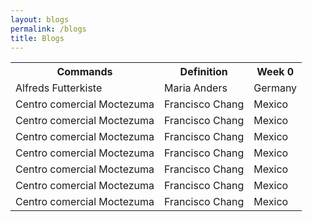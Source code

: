 ```yaml
---
layout: blogs
permalink: /blogs
title: Blogs
---
```

<table>
  <tr>
    <th>Commands</th>
    <th>Definition</th>
    <th>Week 0</th>
  </tr>
  <tr>
    <td>Alfreds Futterkiste</td>
    <td>Maria Anders</td>
    <td>Germany</td>
  </tr>
  <tr>
    <td>Centro comercial Moctezuma</td>
    <td>Francisco Chang</td>
    <td>Mexico</td>
  </tr>
    <tr>
    <td>Centro comercial Moctezuma</td>
    <td>Francisco Chang</td>
    <td>Mexico</td>
  </tr>
    <tr>
    <td>Centro comercial Moctezuma</td>
    <td>Francisco Chang</td>
    <td>Mexico</td>
  </tr>
    <tr>
    <td>Centro comercial Moctezuma</td>
    <td>Francisco Chang</td>
    <td>Mexico</td>
  </tr>
    <tr>
    <td>Centro comercial Moctezuma</td>
    <td>Francisco Chang</td>
    <td>Mexico</td>
  </tr>
    <tr>
    <td>Centro comercial Moctezuma</td>
    <td>Francisco Chang</td>
    <td>Mexico</td>
  </tr>
    <tr>
    <td>Centro comercial Moctezuma</td>
    <td>Francisco Chang</td>
    <td>Mexico</td>
  </tr>
  

</table>

